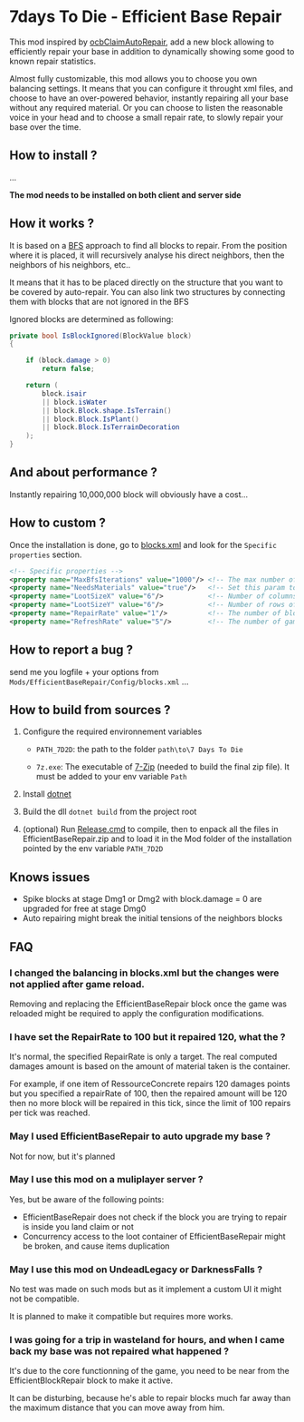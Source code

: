 # 7days To Die - Efficient Base Repair

This mod inspired by [ocbClaimAutoRepair](https://github.com/OCB7D2D/OcbClaimAutoRepair), add a new block allowing to efficiently repair your base in addition to dynamically showing some good to known repair statistics.

Almost fully customizable, this mod allows you to choose you own balancing settings. It means that you can configure it throught xml files, and choose to have an over-powered behavior, instantly repairing all your base without any required material. Or you can choose to listen the reasonable voice in your head and to choose a small repair rate, to slowly repair your base over the time.

## How to install ?

...

**The mod needs to be installed on both client and server side**

## How it works ?

It is based on a [BFS](https://en.wikipedia.org/wiki/Breadth-first_search) approach to find all blocks to repair. From the position where it is placed, it will recursively analyse his direct neighbors, then the neighbors of his neighbors, etc..

It means that it has to be placed directly on the structure that you want to be covered by auto-repair. You can also link two structures by connecting them with blocks that are not ignored in the BFS

Ignored blocks are determined as following:

``` C#
private bool IsBlockIgnored(BlockValue block)
{

    if (block.damage > 0)
        return false;

    return (
        block.isair
        || block.isWater
        || block.Block.shape.IsTerrain()
        || block.Block.IsPlant()
        || block.Block.IsTerrainDecoration
    );
}
```

## And about performance ?

Instantly repairing 10,000,000 block will obviously have a cost...

## How to custom ?

Once the installation is done, go to [blocks.xml](./Config/blocks.xml) and look for the `Specific properties` section.

``` xml
<!-- Specific properties -->
<property name="MaxBfsIterations" value="1000"/> <!-- The max number of bfs iterations (more iterations will require more CPU ressources) -->
<property name="NeedsMaterials" value="true"/>	 <!-- Set this param to false, to fully disable the material requirements -->
<property name="LootSizeX" value="6"/>			 <!-- Number of columns of the loot container -->
<property name="LootSizeY" value="6"/>			 <!-- Number of rows of the loot container -->
<property name="RepairRate" value="1"/> 	 	 <!-- The number of block which can be repaired for one game tick (set to 0 to instant repair) -->
<property name="RefreshRate" value="5"/>	     <!-- The number of game ticks between two auto stats refresh (set to 0 to disable auto refresh) -->
```

## How to report a bug ?

send me you logfile + your options from `Mods/EfficientBaseRepair/Config/blocks.xml`
...

## How to build from sources ?

1. Configure the required environnement variables

    * `PATH_7D2D`: the path to the folder `path\to\7 Days To Die`

    * `7z.exe`: The executable of [7-Zip](https://www.7-zip.org/download.html) (needed to build the final zip file). It must be added to your env variable `Path`

2. Install [dotnet](https://dotnet.microsoft.com/en-us/download)

3. Build the dll `dotnet build` from the project root

4. (optional) Run [Release.cmd](./Scripts/release.cmd) to compile, then to enpack all the files in EfficientBaseRepair.zip and to load it in the Mod folder of the installation pointed by the env variable `PATH_7D2D`

## Knows issues

* Spike blocks at stage Dmg1 or Dmg2 with block.damage = 0 are upgraded for free at stage Dmg0
* Auto repairing might break the initial tensions of the neighbors blocks

## FAQ

### I changed the balancing in blocks.xml but the changes were not applied after game reload.

Removing and replacing the EfficientBaseRepair block once the game was reloaded might be required to apply the configuration modifications.

### I have set the RepairRate to 100 but it repaired 120, what the ?

It's normal, the specified RepairRate is only a target. The real computed damages amount is based on the amount of material taken is the container.

For example, if one item of RessourceConcrete repairs 120 damages points but you specified a repairRate of 100, then the repaired amount will be 120 then no more block will be repaired in this tick, since the limit of 100 repairs per tick was reached.

### May I used EfficientBaseRepair to auto upgrade my base ?

Not for now, but it's planned

### May I use this mod on a muliplayer server ?

Yes, but be aware of the following points:

* EfficientBaseRepair does not check if the block you are trying to repair is inside you land claim or not
* Concurrency access to the loot container of EfficientBaseRepair might be broken, and cause items duplication

### May I use this mod on UndeadLegacy or DarknessFalls ?

No test was made on such mods but as it implement a custom UI it might not be compatible.

It is planned to make it compatible but requires more works.

### I was going for a trip in wasteland for hours, and when I came back my base was not repaired what happened ?

It's due to the core functionning of the game, you need to be near from the EfficientBlockRepair block to make it active.

It can be disturbing, because he's able to repair blocks much far away than the maximum distance that you can move away from him.

